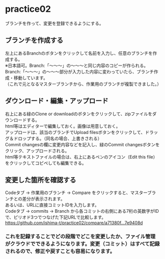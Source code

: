 # practice02
ブランチを作って、変更を登録できるようにする。  
## ブランチを作成する
左上にあるBranchのボタンをクリックして名前を入力し、任意のブランチを作成する。  
※日本語可。Branch:「～～～」の～～～と同じ内容のコピーが作られる。  
Branch:「～～～」の～～～部分が入力した内容に変わっていたら、ブランチ作成・移動しています。  
（これで元となるマスターブランチから、作業用のブランチが複製できました。）  
## ダウンロード・編集・アップロード
右上にある緑のClone or downloadのボタンをクリックして、zipファイルをダウンロードする。  
html等はエディターで編集しておく。画像は用意しておく。  
アップロードは、該当のブランチでUpload filesボタンをクリックして、ドラッグ＆ドロップする。（同名の場合、上書きされる）  
Commit changesの欄に変更内容などを記入し、緑のCommit changesボタンをクリック、アップロードされる。  
html等テキストファイルの場合は、右上にあるペンのアイコン（Edit this file）をクリックしてコピペしても編集できる。  
## 変更した箇所を確認する
Codeタブ → 作業用のブランチ → Compare をクリックすると、マスターブランチとの差分が表示されます。  
あるいは、URLに直接コミットIDを入力します。  
Codeタブ → commits → Branch から各コミットの右側にある7桁の英数字がIDで、ピリオド3つでつなげた下記URLで比較します。  
https://github.com/ishima-t/practice02/compare/a71380f...7e9408d  
### これを記録することでどの段階でどこを変更したか、ファイル管理がクラウドでできるようになります。変更（コミット）はすべて記録されるので、修正や戻すことも容易になります。


